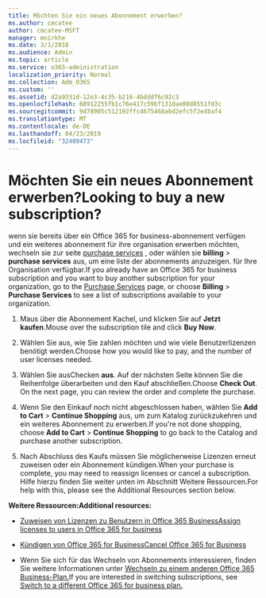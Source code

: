 ```yaml
---
title: Möchten Sie ein neues Abonnement erwerben?
ms.author: cmcatee
author: cmcatee-MSFT
manager: mnirkhe
ms.date: 3/1/2018
ms.audience: Admin
ms.topic: article
ms.service: o365-administration
localization_priority: Normal
ms.collection: Adm_O365
ms.custom: ''
ms.assetid: d2a9331d-12e3-4c35-b216-4bdddf6c92c3
ms.openlocfilehash: 68912255fb1c76e417c59bf131dae08d8551fd3c
ms.sourcegitcommit: 9d78905c512192ffc4675468abd2efc5f2e4baf4
ms.translationtype: MT
ms.contentlocale: de-DE
ms.lasthandoff: 04/23/2019
ms.locfileid: "32409473"
---
```

# <a name="looking-to-buy-a-new-subscription"></a><span data-ttu-id="fbd63-102">Möchten Sie ein neues Abonnement erwerben?</span><span class="sxs-lookup"><span data-stu-id="fbd63-102">Looking to buy a new subscription?</span></span>

<span data-ttu-id="fbd63-103">wenn sie bereits über ein Office 365 for business-abonnement verfügen und ein weiteres abonnement für ihre organisation erwerben möchten, wechseln sie zur seite [purchase services](https://go.microsoft.com/fwlink/p/?linkid=868433) , oder wählen sie **billing** \> **purchase services** aus, um eine liste der abonnements anzuzeigen. für Ihre Organisation verfügbar.</span><span class="sxs-lookup"><span data-stu-id="fbd63-103">If you already have an Office 365 for business subscription and you want to buy another subscription for your organization, go to the [Purchase Services](https://go.microsoft.com/fwlink/p/?linkid=868433) page, or choose **Billing** \> **Purchase Services** to see a list of subscriptions available to your organization.</span></span> 
  
1. <span data-ttu-id="fbd63-104">Maus über die Abonnement Kachel, und klicken Sie auf **Jetzt kaufen**.</span><span class="sxs-lookup"><span data-stu-id="fbd63-104">Mouse over the subscription tile and click **Buy Now**.</span></span>
    
2. <span data-ttu-id="fbd63-105">Wählen Sie aus, wie Sie zahlen möchten und wie viele Benutzerlizenzen benötigt werden.</span><span class="sxs-lookup"><span data-stu-id="fbd63-105">Choose how you would like to pay, and the number of user licenses needed.</span></span>
    
3. <span data-ttu-id="fbd63-106">Wählen Sie ausChecken **aus**. Auf der nächsten Seite können Sie die Reihenfolge überarbeiten und den Kauf abschließen.</span><span class="sxs-lookup"><span data-stu-id="fbd63-106">Choose **Check Out**. On the next page, you can review the order and complete the purchase.</span></span>
    
4. <span data-ttu-id="fbd63-107">Wenn Sie den Einkauf noch nicht abgeschlossen haben, wählen Sie **Add to Cart** \> **Continue Shopping** aus, um zum Katalog zurückzukehren und ein weiteres Abonnement zu erwerben.</span><span class="sxs-lookup"><span data-stu-id="fbd63-107">If you're not done shopping, choose **Add to Cart** \> **Continue Shopping** to go back to the Catalog and purchase another subscription.</span></span> 
    
5. <span data-ttu-id="fbd63-108">Nach Abschluss des Kaufs müssen Sie möglicherweise Lizenzen erneut zuweisen oder ein Abonnement kündigen.</span><span class="sxs-lookup"><span data-stu-id="fbd63-108">When your purchase is complete, you may need to reassign licenses or cancel a subscription.</span></span> <span data-ttu-id="fbd63-109">Hilfe hierzu finden Sie weiter unten im Abschnitt Weitere Ressourcen.</span><span class="sxs-lookup"><span data-stu-id="fbd63-109">For help with this, please see the Additional Resources section below.</span></span>
    
 <span data-ttu-id="fbd63-110">**Weitere Ressourcen:**</span><span class="sxs-lookup"><span data-stu-id="fbd63-110">**Additional resources:**</span></span>
  
- [<span data-ttu-id="fbd63-111">Zuweisen von Lizenzen zu Benutzern in Office 365 Business</span><span class="sxs-lookup"><span data-stu-id="fbd63-111">Assign licenses to users in Office 365 for business</span></span>](https://support.office.com/article/997596b5-4173-4627-b915-36abac6786dc)
    
- [<span data-ttu-id="fbd63-112">Kündigen von Office 365 for Business</span><span class="sxs-lookup"><span data-stu-id="fbd63-112">Cancel Office 365 for Business</span></span>](https://support.office.com/article/b1bc0bef-4608-4601-813a-cdd9f746709a)
    
- <span data-ttu-id="fbd63-113">Wenn Sie sich für das Wechseln von Abonnements interessieren, finden Sie weitere Informationen unter [Wechseln zu einem anderen Office 365 Business-Plan.](https://support.office.com/article/73318661-8f33-478b-bcc7-fb8d69dbb22a)</span><span class="sxs-lookup"><span data-stu-id="fbd63-113">If you are interested in switching subscriptions, see [Switch to a different Office 365 for business plan.](https://support.office.com/article/73318661-8f33-478b-bcc7-fb8d69dbb22a)</span></span>
    


